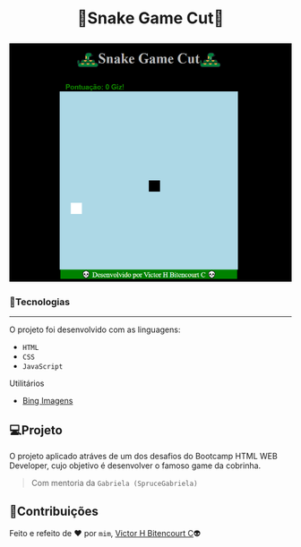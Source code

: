 # <p align="center">:snake:Snake Game Cut:snake:</p>
![Snake Game Cut](https://github.com/vhbitencourtc/DigitalInnovationOne_SnakeGameCut/blob/main/img/preview.PNG?raw=true)</p>

### :balloon:Tecnologias
---
O projeto foi desenvolvido com as linguagens:
- ``HTML``
- ``CSS``
- ``JavaScript``

Utilitários
- [Bing Imagens](https://www.bing.com/?scope=images&nr=1&FORM=NOFORM)

## :computer:Projeto
O projeto aplicado atráves de um dos desafios do Bootcamp HTML WEB Developer, cujo objetivo é desenvolver o famoso game da cobrinha.
> Com mentoria da `Gabriela (SpruceGabriela)`

## 📝Contribuições
Feito e refeito de :heart: por `mim`, [Victor H Bitencourt C](https://github.com/vhbitencourtc/):alien:
